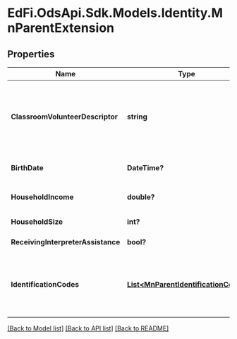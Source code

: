 # EdFi.OdsApi.Sdk.Models.Identity.MnParentExtension
## Properties

Name | Type | Description | Notes
------------ | ------------- | ------------- | -------------
**ClassroomVolunteerDescriptor** | **string** | Classification of classroon volunteer capacity of a parent. E.g., Full-time volunteer or part-time volunteer. General purpose but intially implemented for Early Education. | [optional] 
**BirthDate** | **DateTime?** | The month, day, and year on which the parent was born. | [optional] 
**HouseholdIncome** | **double?** | Annual income of the household in monetary units. | [optional] 
**HouseholdSize** | **int?** | Number of people in the household. | [optional] 
**ReceivingInterpreterAssistance** | **bool?** | Is parent is receiving interpreter assistance? | [optional] 
**IdentificationCodes** | [**List&lt;MnParentIdentificationCode&gt;**](MnParentIdentificationCode.md) | An unordered collection of parentIdentificationCodes. Miscellaneous parent Identification Code. E.g., MARSS ID of of a related student. | [optional] 

[[Back to Model list]](../README.md#documentation-for-models) [[Back to API list]](../README.md#documentation-for-api-endpoints) [[Back to README]](../README.md)

